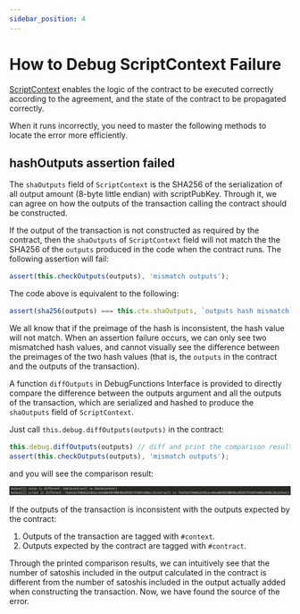 ```yaml
---
sidebar_position: 4
---
```


# How to Debug ScriptContext Failure


[ScriptContext](../how-to-write-a-contract/scriptcontext.md) enables the logic of the contract to be executed correctly according to the agreement, and the state of the contract to be propagated correctly.

When it runs incorrectly, you need to master the following methods to locate the error more efficiently.


## hashOutputs assertion failed

The `shaOutputs` field of `ScriptContext` is the SHA256 of the serialization of all output amount (8-byte little endian) with scriptPubKey. Through it, we can agree on how the outputs of the transaction calling the contract should be constructed.

If the output of the transaction is not constructed as required by the contract, then the `shaOutputs` of `ScriptContext` field will not match the the SHA256 of the `outputs` produced in the code when the contract runs. The following assertion will fail:

```ts
assert(this.checkOutputs(outputs), 'mismatch outputs');
```
The code above is equivalent to the following:

```ts
assert(sha256(outputs) === this.ctx.shaOutputs, `outputs hash mismatch`);
```


We all know that if the preimage of the hash is inconsistent, the hash value will not match. When an assertion failure occurs, we can only see two mismatched hash values, and cannot visually see the difference between the preimages of the two hash values (that is, the `outputs` in the contract and the outputs of the transaction).


A function `diffOutputs` in DebugFunctions Interface is provided to directly compare the difference between the outputs argument and all the outputs of the transaction, which are serialized and hashed to produce the `shaOutputs` field of `ScriptContext`.

Just call `this.debug.diffOutputs(outputs)` in the contract:

```ts
this.debug.diffOutputs(outputs) // diff and print the comparison result
assert(this.checkOutputs(outputs), 'mismatch outputs');
```

and you will see the comparison result:

![diffoutputs](../../static/img/diffoutputs-btc.png)


If the outputs of the transaction is inconsistent with the outputs expected by the contract:

1. Outputs of the transaction are tagged with `#context`.
2. Outputs expected by the contract are tagged with `#contract`.
   
Through the printed comparison results, we can intuitively see that the number of satoshis included in the output calculated in the contract is different from the number of satoshis included in the output actually added when constructing the transaction. Now, we have found the source of the error.
